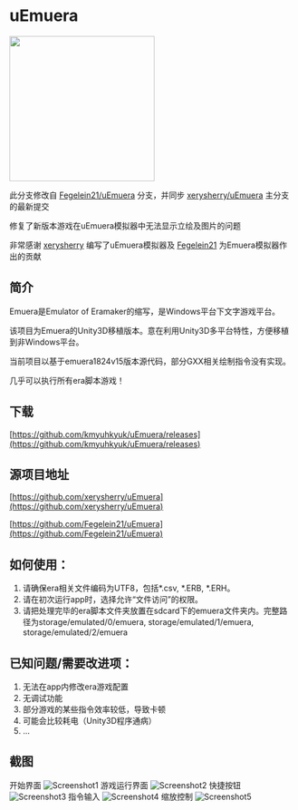 uEmuera
=======

<img src="Assets/splash/icon.png" width="256"/>

此分支修改自 [Fegelein21/uEmuera](https://github.com/Fegelein21/uEmuera) 分支，并同步 [xerysherry/uEmuera](https://github.com/xerysherry/uEmuera) 主分支的最新提交

修复了新版本游戏在uEmuera模拟器中无法显示立绘及图片的问题

非常感谢 [xerysherry](https://github.com/xerysherry) 编写了uEmuera模拟器及 [Fegelein21](https://github.com/Fegelein21) 为Emuera模拟器作出的贡献

简介
----

Emuera是Emulator of Eramaker的缩写，是Windows平台下文字游戏平台。

该项目为Emuera的Unity3D移植版本。意在利用Unity3D多平台特性，方便移植到非Windows平台。

当前项目以基于emuera1824v15版本源代码，部分GXX相关绘制指令没有实现。

几乎可以执行所有era脚本游戏！

下载
----

[https://github.com/kmyuhkyuk/uEmuera/releases](https://github.com/kmyuhkyuk/uEmuera/releases)

源项目地址
----
[https://github.com/xerysherry/uEmuera](https://github.com/xerysherry/uEmuera)

[https://github.com/Fegelein21/uEmuera](https://github.com/Fegelein21/uEmuera)

如何使用：
----------

1. 请确保era相关文件编码为UTF8，包括\*.csv, \*.ERB, \*.ERH。
2. 请在初次运行app时，选择允许“文件访问”的权限。
3. 请把处理完毕的era脚本文件夹放置在sdcard下的emuera文件夹内。完整路径为storage/emulated/0/emuera, storage/emulated/1/emuera, storage/emulated/2/emuera

已知问题/需要改进项：
---------------------

1. 无法在app内修改era游戏配置
2. 无调试功能
3. 部分游戏的某些指令效率较低，导致卡顿
4. 可能会比较耗电（Unity3D程序通病）
5. ...

截图
----

开始界面
![Screenshot1](Screenshot/screenshot1.png)
游戏运行界面
![Screenshot2](Screenshot/screenshot2.png)
快捷按钮
![Screenshot3](Screenshot/screenshot3.png)
指令输入
![Screenshot4](Screenshot/screenshot4.png)
缩放控制
![Screenshot5](Screenshot/screenshot5.png)
